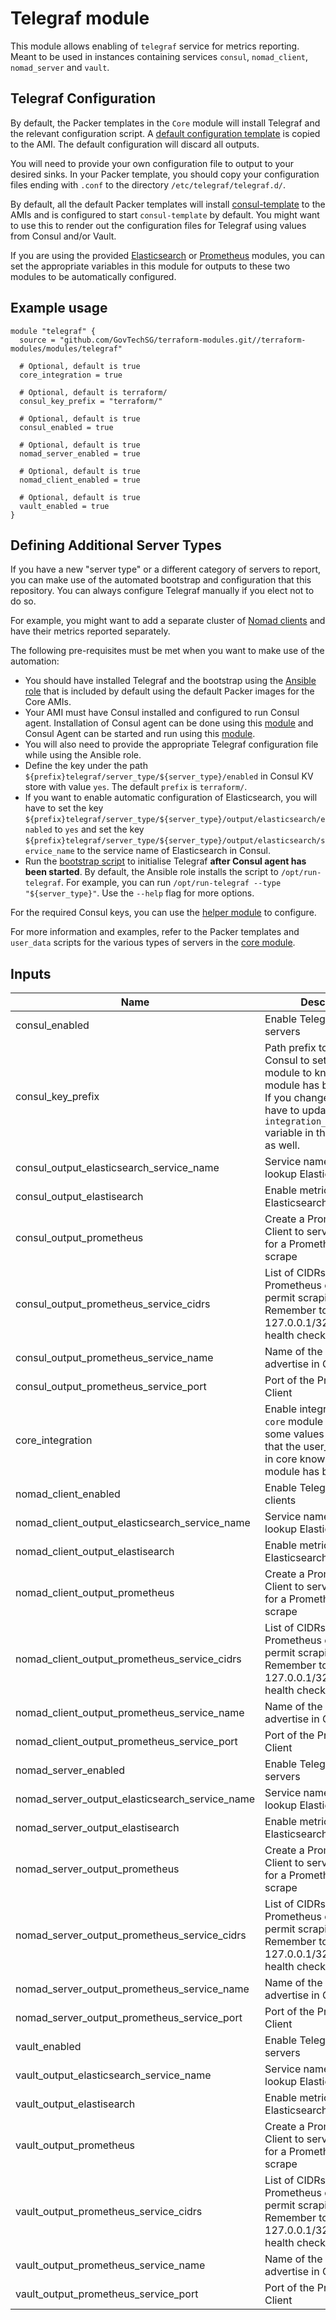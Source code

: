 # Telegraf module

This module allows enabling of `telegraf` service for metrics reporting. Meant to be used in
instances containing services `consul`, `nomad_client`, `nomad_server` and `vault`.

## Telegraf Configuration

By default, the Packer templates in the `Core` module will install Telegraf and the relevant
configuration script. A [default configuration template](../../roles/telegraf/files/telegraf.conf)
is copied to the AMI. The default configuration will discard all outputs.

You will need to provide your own configuration file to output to your desired sinks. In your Packer
template, you should copy your configuration files ending with `.conf` to the directory
`/etc/telegraf/telegraf.d/`.

By default, all the default Packer templates will install
[consul-template](https://github.com/hashicorp/consul-template) to the AMIs and is configured to
start `consul-template` by default. You might want to use this to render out the configuration files
for Telegraf using values from Consul and/or Vault.

If you are using the provided [Elasticsearch](../elasticsearch) or [Prometheus](../prometheus)
modules, you can set the appropriate variables in this module for outputs to these two modules to
be automatically configured.

## Example usage

```hcl
module "telegraf" {
  source = "github.com/GovTechSG/terraform-modules.git//terraform-modules/modules/telegraf"

  # Optional, default is true
  core_integration = true

  # Optional, default is terraform/
  consul_key_prefix = "terraform/"

  # Optional, default is true
  consul_enabled = true

  # Optional, default is true
  nomad_server_enabled = true

  # Optional, default is true
  nomad_client_enabled = true

  # Optional, default is true
  vault_enabled = true
}
```

## Defining Additional Server Types

If you have a new "server type" or a different category of servers to report, you can make use of
the automated bootstrap and configuration that this repository. You can always configure Telegraf
manually if you elect not to do so.

For example, you might want to add a separate cluster of [Nomad clients](../nomad-clients)
and have their metrics reported separately.

The following pre-requisites must be met when you want to make use of the automation:

- You should have installed Telegraf and the bootstrap using the [Ansible role](../core/packer/roles/telegraf) that is included by default using the default Packer images for the Core AMIs.
- Your AMI must have Consul installed and configured to run Consul agent. Installation of Consul agent can be done using this [module](https://github.com/hashicorp/terraform-aws-consul/tree/master/modules/install-consul) and Consul Agent can be started and run using this [module](https://github.com/hashicorp/terraform-aws-consul/tree/master/modules/run-consul).
- You will also need to provide the appropriate Telegraf configuration file while using the Ansible role.
- Define the key under the path `${prefix}telegraf/server_type/${server_type}/enabled` in Consul KV store with value `yes`. The default `prefix` is `terraform/`.
- If you want to enable automatic configuration of Elasticsearch, you will have to set the key `${prefix}telegraf/server_type/${server_type}/output/elasticsearch/enabled` to `yes` and set the key `${prefix}telegraf/server_type/${server_type}/output/elasticsearch/service_name` to the service name of Elasticsearch in Consul.
- Run the [bootstrap script](../core/packer/roles/telegraf/files/run-telegraf) to initialise Telegraf **after Consul agent has been started**. By default, the Ansible role installs the script to `/opt/run-telegraf`. For example, you can run `/opt/run-telegraf --type "${server_type}"`. Use the `--help` flag for more options.

For the required Consul keys, you can use the [helper module](server_type) to configure.

For more information and examples, refer to the Packer templates and `user_data` scripts for
the various types of servers in the [core module](../core).

## Inputs

| Name | Description | Type | Default | Required |
|------|-------------|:----:|:-----:|:-----:|
| consul_enabled | Enable Telegraf for Consul servers | string | `true` | no |
| consul_key_prefix | Path prefix to the key in Consul to set for the `core` module to know that this module has         been applied. If you change this, you have to update the         `integration_consul_prefix` variable in the core module as well. | string | `terraform/` | no |
| consul_output_elasticsearch_service_name | Service name in Consul to lookup Elasticsearch URLs | string | `elasticsearch` | no |
| consul_output_elastisearch | Enable metrics output to Elasticsearch | string | `false` | no |
| consul_output_prometheus | Create a Prometheus Client to serve the metrics for a Prometheus server to scrape | string | `false` | no |
| consul_output_prometheus_service_cidrs | List of CIDRs that the Prometheus client will permit scraping. Remember to allow 127.0.0.1/32 for Consul health checks. | string | `<list>` | no |
| consul_output_prometheus_service_name | Name of the service to advertise in Consul | string | `prometheus-client` | no |
| consul_output_prometheus_service_port | Port of the Prometheus Client | string | `9273` | no |
| core_integration | Enable integration with the `core` module by setting some values in Consul so         that the user_data scripts in core know that this module has been applied | string | `true` | no |
| nomad_client_enabled | Enable Telegraf for Nomad clients | string | `true` | no |
| nomad_client_output_elasticsearch_service_name | Service name in Consul to lookup Elasticsearch URLs | string | `elasticsearch` | no |
| nomad_client_output_elastisearch | Enable metrics output to Elasticsearch | string | `false` | no |
| nomad_client_output_prometheus | Create a Prometheus Client to serve the metrics for a Prometheus server to scrape | string | `false` | no |
| nomad_client_output_prometheus_service_cidrs | List of CIDRs that the Prometheus client will permit scraping. Remember to allow 127.0.0.1/32 for Consul health checks. | string | `<list>` | no |
| nomad_client_output_prometheus_service_name | Name of the service to advertise in Consul | string | `prometheus-client` | no |
| nomad_client_output_prometheus_service_port | Port of the Prometheus Client | string | `9273` | no |
| nomad_server_enabled | Enable Telegraf for Nomad servers | string | `true` | no |
| nomad_server_output_elasticsearch_service_name | Service name in Consul to lookup Elasticsearch URLs | string | `elasticsearch` | no |
| nomad_server_output_elastisearch | Enable metrics output to Elasticsearch | string | `false` | no |
| nomad_server_output_prometheus | Create a Prometheus Client to serve the metrics for a Prometheus server to scrape | string | `false` | no |
| nomad_server_output_prometheus_service_cidrs | List of CIDRs that the Prometheus client will permit scraping. Remember to allow 127.0.0.1/32 for Consul health checks. | string | `<list>` | no |
| nomad_server_output_prometheus_service_name | Name of the service to advertise in Consul | string | `prometheus-client` | no |
| nomad_server_output_prometheus_service_port | Port of the Prometheus Client | string | `9273` | no |
| vault_enabled | Enable Telegraf for Vault servers | string | `true` | no |
| vault_output_elasticsearch_service_name | Service name in Consul to lookup Elasticsearch URLs | string | `elasticsearch` | no |
| vault_output_elastisearch | Enable metrics output to Elasticsearch | string | `false` | no |
| vault_output_prometheus | Create a Prometheus Client to serve the metrics for a Prometheus server to scrape | string | `false` | no |
| vault_output_prometheus_service_cidrs | List of CIDRs that the Prometheus client will permit scraping. Remember to allow 127.0.0.1/32 for Consul health checks. | string | `<list>` | no |
| vault_output_prometheus_service_name | Name of the service to advertise in Consul | string | `prometheus-client` | no |
| vault_output_prometheus_service_port | Port of the Prometheus Client | string | `9273` | no |
